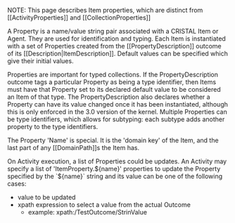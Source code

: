NOTE: This page describes Item properties, which are distinct from [[ActivityProperties]] and [[CollectionProperties]]

A Property is a name/value string pair associated with a CRISTAL Item or Agent. They are used for identification and typing. Each Item is instantiated with a set of Properties created from the [[PropertyDescription]] outcome of its [[Description|ItemDescription]]. Default values can be specified which give their initial values.

Properties are important for typed collections. If the PropertyDescription outcome tags a particular Property as being a type identifier, then Items must have that Property set to its declared default value to be considered an Item of that type. The PropertyDescription also declares whether a Property can have its value changed once it has been instantiated, although this is only enforced in the 3.0 version of the kernel. Multiple Properties can be type identifiers, which allows for subtyping: each subtype adds another property to the type identifiers.

The Property 'Name' is special. It is the 'domain key' of the Item, and the last part of any [[DomainPath]]s the Item has.

On Activity execution, a list of Properties could be updates. An Activity may specify a list of 'ItemProperty.${name}' properties to update the Property specified by the `${name}` string and its value can be one of the following cases:

* value to be updated
* xpath expression to select a value from the actual Outcome
    * example: xpath:/TestOutcome/StrinValue